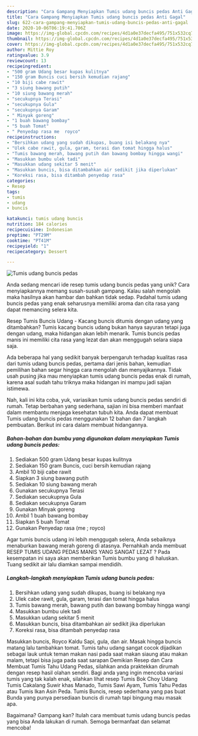 ```yaml
---
description: "Cara Gampang Menyiapkan Tumis udang buncis pedas Anti Gagal"
title: "Cara Gampang Menyiapkan Tumis udang buncis pedas Anti Gagal"
slug: 622-cara-gampang-menyiapkan-tumis-udang-buncis-pedas-anti-gagal
date: 2020-10-06T06:19:41.706Z
image: https://img-global.cpcdn.com/recipes/4d1a0e37decfa495/751x532cq70/tumis-udang-buncis-pedas-foto-resep-utama.jpg
thumbnail: https://img-global.cpcdn.com/recipes/4d1a0e37decfa495/751x532cq70/tumis-udang-buncis-pedas-foto-resep-utama.jpg
cover: https://img-global.cpcdn.com/recipes/4d1a0e37decfa495/751x532cq70/tumis-udang-buncis-pedas-foto-resep-utama.jpg
author: Mittie Roy
ratingvalue: 3.9
reviewcount: 13
recipeingredient:
- "500 gram Udang besar kupas kulitnya"
- "150 gram Buncis cuci bersih kemudian rajang"
- "10 biji cabe rawit"
- "3 siung bawang putih"
- "10 siung bawang merah"
- "secukupnya Terasi"
- "secukupnya Gula"
- "secukupnya Garam"
- " Minyak goreng"
- "1 buah bawang bombay"
- "5 buah Tomat"
- " Penyedap rasa me  royco"
recipeinstructions:
- "Bersihkan udang yang sudah dikupas, buang isi belakang nya"
- "Ulek cabe rawit, gula, garam, terasi dan tomat hingga halus"
- "Tumis bawang merah, bawang putih dan bawang bombay hingga wangi"
- "Masukkan bumbu ulek tadi"
- "Masukkan udang sekitar 5 menit"
- "Masukkan buncis, bisa ditambahkan air sedikit jika diperlukan"
- "Koreksi rasa, bisa ditambah penyedap rasa"
categories:
- Resep
tags:
- tumis
- udang
- buncis

katakunci: tumis udang buncis 
nutrition: 184 calories
recipecuisine: Indonesian
preptime: "PT29M"
cooktime: "PT41M"
recipeyield: "1"
recipecategory: Dessert

---
```



![Tumis udang buncis pedas](https://img-global.cpcdn.com/recipes/4d1a0e37decfa495/751x532cq70/tumis-udang-buncis-pedas-foto-resep-utama.jpg)

Anda sedang mencari ide resep tumis udang buncis pedas yang unik? Cara menyiapkannya memang susah-susah gampang. Kalau salah mengolah maka hasilnya akan hambar dan bahkan tidak sedap. Padahal tumis udang buncis pedas yang enak seharusnya memiliki aroma dan cita rasa yang dapat memancing selera kita.

Resep Tumis Buncis Udang - Kacang buncis ditumis dengan udang yang ditambahkan? Tumis kacang buncis udang bukan hanya sayuran tetapi juga dengan udang, maka hidangan akan lebih menarik. Tumis buncis pedas manis ini memiliki cita rasa yang lezat dan akan menggugah selara siapa saja.

Ada beberapa hal yang sedikit banyak berpengaruh terhadap kualitas rasa dari tumis udang buncis pedas, pertama dari jenis bahan, kemudian pemilihan bahan segar hingga cara mengolah dan menyajikannya. Tidak usah pusing jika mau menyiapkan tumis udang buncis pedas enak di rumah, karena asal sudah tahu triknya maka hidangan ini mampu jadi sajian istimewa.


Nah, kali ini kita coba, yuk, variasikan tumis udang buncis pedas sendiri di rumah. Tetap berbahan yang sederhana, sajian ini bisa memberi manfaat dalam membantu menjaga kesehatan tubuh kita. Anda dapat membuat Tumis udang buncis pedas menggunakan 12 bahan dan 7 langkah pembuatan. Berikut ini cara dalam membuat hidangannya.

<!--inarticleads1-->

##### Bahan-bahan dan bumbu yang digunakan dalam menyiapkan Tumis udang buncis pedas:

1. Sediakan 500 gram Udang besar kupas kulitnya
1. Sediakan 150 gram Buncis, cuci bersih kemudian rajang
1. Ambil 10 biji cabe rawit
1. Siapkan 3 siung bawang putih
1. Sediakan 10 siung bawang merah
1. Gunakan secukupnya Terasi
1. Sediakan secukupnya Gula
1. Sediakan secukupnya Garam
1. Gunakan  Minyak goreng
1. Ambil 1 buah bawang bombay
1. Siapkan 5 buah Tomat
1. Gunakan  Penyedap rasa (me ; royco)


Agar tumis buncis udang ini lebih menggugah selera, Anda sebaiknya menaburkan bawang merah goreng di atasnya. Pernahkah anda membuat RESEP TUMIS UDANG PEDAS MANIS YANG SANGAT LEZAT ? Pada kesempatan ini saya akan memberikan Tumis bumbu yang di haluskan. Tuang sedikit air lalu diamkan sampai mendidih. 

<!--inarticleads2-->

##### Langkah-langkah menyiapkan Tumis udang buncis pedas:

1. Bersihkan udang yang sudah dikupas, buang isi belakang nya
1. Ulek cabe rawit, gula, garam, terasi dan tomat hingga halus
1. Tumis bawang merah, bawang putih dan bawang bombay hingga wangi
1. Masukkan bumbu ulek tadi
1. Masukkan udang sekitar 5 menit
1. Masukkan buncis, bisa ditambahkan air sedikit jika diperlukan
1. Koreksi rasa, bisa ditambah penyedap rasa


Masukkan buncis, Royco Kaldu Sapi, gula, dan air. Masak hingga buncis matang lalu tambahkan tomat. Tumis tahu udang sangat cocok dijadikan sebagai lauk untuk teman makan nasi pada saat makan siaung atau makan malam, tetapi bisa juga pada saat sarapan Demikian Resep dan Cara Membuat Tumis Tahu Udang Pedas, silahkan anda praktekkan dirumah dengan resep hasil olahan sendiri. Bagi anda yang ingin mencoba variasi tumis yang tak kalah enak, silahkan lihat resep Tumis Bok Choy Udang Tumis Cakalang Suwir khas Manado, Tumis Sawi Ayam, Tumis Tahu Pedas atau Tumis Ikan Asin Peda. Tumis Buncis, resep sederhana yang pas buat Bunda yang punya persediaan buncis di rumah tapi bingung mau masak apa. 

Bagaimana? Gampang kan? Itulah cara membuat tumis udang buncis pedas yang bisa Anda lakukan di rumah. Semoga bermanfaat dan selamat mencoba!
